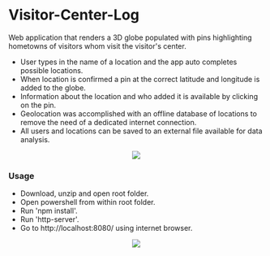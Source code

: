 # Visitor-Center-Log
Web application that renders a 3D globe populated with pins highlighting hometowns of visitors whom visit the visitor's center.

- User types in the name of a location and the app auto completes possible locations.
- When location is confirmed a pin at the correct latitude and longitude is added to the globe.
- Information about the location and who added it is available by clicking on the pin.
- Geolocation was accomplished with an offline database of locations to remove the need of a dedicated internet connection.
- All users and locations can be saved to an external file available for data analysis.

<p align="center">
  <img style="margin: auto;" src ="images/preview.gif" />
</p>

### Usage

- Download, unzip and open root folder.
- Open powershell from within root folder.
- Run 'npm install'.
- Run 'http-server'.
- Go to http://localhost:8080/ using internet browser.

<p align="center">
  <img style="margin: auto;" src ="images/setup.gif" />
</p>
